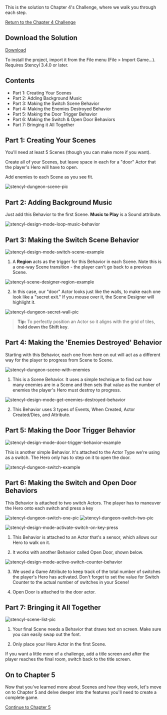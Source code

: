 This is the solution to Chapter 4's Challenge, where we walk you through each step.

[Return to the Chapter 4 Challenge](http://www.stencyl.com/help/viewArticle/165/)
 

## Download the Solution

<a role="button" class="btn btn-primary btn-lg action-button2" href="http://static.stencyl.com/pedia2/ch4/Chapter4Solution.stencyl">Download</a>

To install the project, import it from the File menu (File > Import Game...). Requires Stencyl 3.4.0 or later.
 
 
## Contents

* Part 1: Creating Your Scenes
* Part 2: Adding Background Music
* Part 3: Making the Switch Scene Behavior
* Part 4: Making the Enemies Destroyed Behavior
* Part 5: Making the Door Trigger Behavior
* Part 6: Making the Switch & Open Door Behaviors
* Part 7: Bringing it All Together


## Part 1: Creating Your Scenes

You'll need at least 5 Scenes (though you can make more if you want).

Create all of your Scenes, but leave space in each for a "door" Actor that the player's Hero will have to open.

Add enemies to each Scene as you see fit.

![stencyl-dungeon-scene-pic](http://static.stencyl.com/pedia2/ch4/challenge/image03.png)


## Part 2: Adding Background Music

Just add this Behavior to the first Scene. **Music to Play** is a Sound attribute.

![stencyl-design-mode-loop-music-behavior](http://static.stencyl.com/pedia2/ch4/challenge/image11.png)


## Part 3: Making the Switch Scene Behavior

![stencyl-design-mode-switch-scene-example](http://static.stencyl.com/pedia2/ch4/challenge/image07.png)

1) A **Region** acts as the trigger for this Behavior in each Scene. Note this is a one-way Scene transition - the player can't go back to a previous Scene.

![stencyl-scene-designer-region-example](http://static.stencyl.com/pedia2/ch4/challenge/image14.png)

2) In this case, our "door" Actor looks just like the walls, to make each one look like a "secret exit." If you mouse over it, the Scene Designer will highlight it.

![stencyl-dungeon-secret-wall-pic](http://static.stencyl.com/pedia2/ch4/challenge/image13.png)

> **Tip:** To perfectly position an Actor so it aligns with the grid of tiles, **hold down the Shift key**.


## Part 4: Making the 'Enemies Destroyed' Behavior

Starting with this Behavior, each one from here on out will act as a different way for the player to progress from Scene to Scene.

![stencyl-dungeon-scene-with-enemies](http://static.stencyl.com/pedia2/ch4/challenge/image12.png)

1) This is a Scene Behavior. It uses a simple technique to find out how many enemies are in a Scene and then sets that value as the number of enemies the player's Hero must destroy to progress.

![stencyl-design-mode-get-enemies-destroyed-behavior](http://static.stencyl.com/pedia2/ch4/challenge/image02.png)

2) This Behavior uses 3 types of Events, When Created, Actor Created/Dies, and Attribute.


## Part 5: Making the Door Trigger Behavior

![stencyl-design-mode-door-trigger-behavior-example](http://static.stencyl.com/pedia2/ch4/challenge/image05.png)

This is another simple Behavior. It's attached to the Actor Type we're using as a switch. The Hero only has to step on it to open the door.

![stencyl-dungeon-switch-example](http://static.stencyl.com/pedia2/ch4/challenge/image15.png)

 
## Part 6: Making the Switch and Open Door Behaviors

This Behavior is attached to two switch Actors. The player has to maneuver the Hero onto each switch and press a key

![stencyl-dungeon-switch-one-pic](http://static.stencyl.com/pedia2/ch4/challenge/image10.png) ![stencyl-dungeon-switch-two-pic](http://static.stencyl.com/pedia2/ch4/challenge/image00.png)

![stencyl-design-mode-activate-switch-on-key-press](http://static.stencyl.com/pedia2/ch4/challenge/image08.png)

1) This Behavior is attached to an Actor that's a sensor, which allows our Hero to walk on it.

2)  It works with another Behavior called Open Door, shown below.

![stencyl-design-mode-active-switch-counter-behavior](http://static.stencyl.com/pedia2/ch4/challenge/image17.png)

3) We used a Game Attribute to keep track of the total number of switches the player's Hero has activated. Don't forget to set the value for Switch Counter to the actual number of switches in your Scene!

4) Open Door is attached to the door actor.


## Part 7: Bringing it All Together

![stencyl-scene-list-pic](http://static.stencyl.com/pedia2/ch4/challenge/image06.png)

1) Your final Scene needs a Behavior that draws text on screen. Make sure you can easily swap out the font.

2) Only place your Hero Actor in the first Scene.

If you want a little more of a challenge, add a title screen and after the player reaches the final room, switch back to the title screen.


## On to Chapter 5

Now that you've learned more about Scenes and how they work, let's move on to Chapter 5 and delve deeper into the features you'll need to create a complete game.

<a role="button" class="btn btn-primary btn-lg action-button2" href="http://www.stencyl.com/help/view/playing-sounds-and-music/">Continue to Chapter 5</a>
